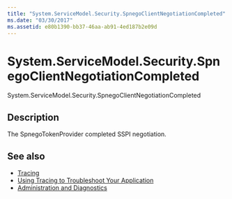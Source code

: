 ```yaml
---
title: "System.ServiceModel.Security.SpnegoClientNegotiationCompleted"
ms.date: "03/30/2017"
ms.assetid: e80b1390-bb37-46aa-ab91-4ed187b2e09d
---
```

# System.ServiceModel.Security.SpnegoClientNegotiationCompleted
System.ServiceModel.Security.SpnegoClientNegotiationCompleted  
  
## Description  
 The SpnegoTokenProvider completed SSPI negotiation.  
  
## See also

- [Tracing](index.md)
- [Using Tracing to Troubleshoot Your Application](using-tracing-to-troubleshoot-your-application.md)
- [Administration and Diagnostics](../index.md)
